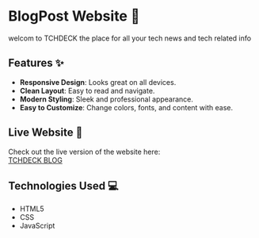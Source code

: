 # BlogPost Website 🌟

welcom to TCHDECK the place for all your tech news and tech related info

## Features ✨

- **Responsive Design**: Looks great on all devices.
- **Clean Layout**: Easy to read and navigate.
- **Modern Styling**: Sleek and professional appearance.
- **Easy to Customize**: Change colors, fonts, and content with ease.

## Live Website 🚀

Check out the live version of the website here:  
[TCHDECK BLOG](https://plp-webtechnologies.github.io/feb-2025-final-project-and-deployment-BEN-ke-DEV/)

## Technologies Used 💻
- HTML5
- CSS
- JavaScript

